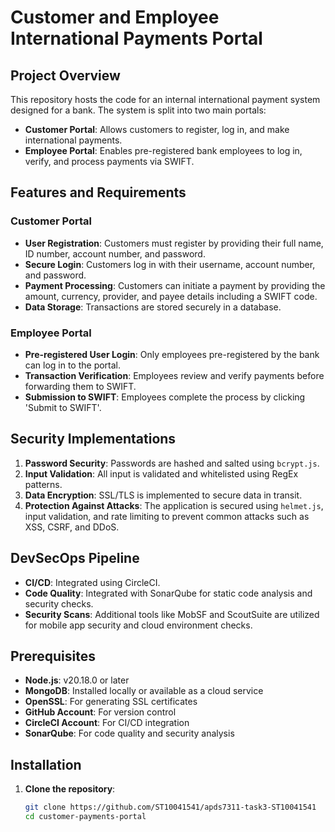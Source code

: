 # Customer and Employee International Payments Portal

## Project Overview
This repository hosts the code for an internal international payment system designed for a bank. The system is split into two main portals:
- **Customer Portal**: Allows customers to register, log in, and make international payments.
- **Employee Portal**: Enables pre-registered bank employees to log in, verify, and process payments via SWIFT.

## Features and Requirements
### Customer Portal
- **User Registration**: Customers must register by providing their full name, ID number, account number, and password.
- **Secure Login**: Customers log in with their username, account number, and password.
- **Payment Processing**: Customers can initiate a payment by providing the amount, currency, provider, and payee details including a SWIFT code.
- **Data Storage**: Transactions are stored securely in a database.

### Employee Portal
- **Pre-registered User Login**: Only employees pre-registered by the bank can log in to the portal.
- **Transaction Verification**: Employees review and verify payments before forwarding them to SWIFT.
- **Submission to SWIFT**: Employees complete the process by clicking 'Submit to SWIFT'.

## Security Implementations
1. **Password Security**: Passwords are hashed and salted using `bcrypt.js`.
2. **Input Validation**: All input is validated and whitelisted using RegEx patterns.
3. **Data Encryption**: SSL/TLS is implemented to secure data in transit.
4. **Protection Against Attacks**: The application is secured using `helmet.js`, input validation, and rate limiting to prevent common attacks such as XSS, CSRF, and DDoS.

## DevSecOps Pipeline
- **CI/CD**: Integrated using CircleCI.
- **Code Quality**: Integrated with SonarQube for static code analysis and security checks.
- **Security Scans**: Additional tools like MobSF and ScoutSuite are utilized for mobile app security and cloud environment checks.

## Prerequisites
- **Node.js**: v20.18.0 or later
- **MongoDB**: Installed locally or available as a cloud service
- **OpenSSL**: For generating SSL certificates
- **GitHub Account**: For version control
- **CircleCI Account**: For CI/CD integration
- **SonarQube**: For code quality and security analysis

## Installation
1. **Clone the repository**:
   ```bash
   git clone https://github.com/ST10041541/apds7311-task3-ST10041541
   cd customer-payments-portal
